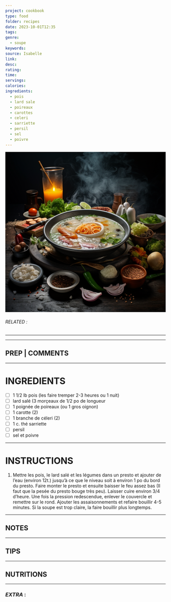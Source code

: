```yaml
---
project: cookbook
type: food
folder: recipes
date: 2023-10-01T12:35
tags: 
genre:
  - soupe
keywords: 
source: Isabelle
link: 
desc: 
rating: 
time: 
servings: 
calories: 
ingredients:
  - pois
  - lard sale
  - poireaux
  - carottes
  - celeri
  - sarriette
  - persil
  - sel
  - poivre
---
```


![IMAGE](_default.png)

###### *RELATED* : 
---


---
## PREP | COMMENTS



---
# INGREDIENTS

- [ ] 1 1/2 lb pois (les faire tremper 2-3 heures ou 1 nuit)
- [ ] lard salé (3 morçeaux de 1/2 po de longueur
- [ ] 1 poignée de poireaux (ou 1 gros oignon)
- [ ] 1 carotte (2)
- [ ] 1 branche de céleri (2)
- [ ] 1 c. thé sarriette
- [ ] persil
- [ ] sel et poivre

---
# INSTRUCTIONS

1. Mettre les pois, le lard salé et les légumes dans un presto et ajouter de l’eau (environ 12t.) jusqu’à ce que le niveau soit à environ 1 po du bord du presto. Faire monter le presto et ensuite baisser le feu assez bas (Il faut que la pesée du presto bouge très peu). Laisser cuire environ 3/4 d’heure. Une fois la pression redescendue, enlever le couvercle et remettre sur le rond. Ajouter les assaisonnements et refaire bouillir 4-5 minutes. Si la soupe est trop claire, la faire bouillir plus longtemps.

---
## NOTES



---
## TIPS



---
## NUTRITIONS



---
### *EXTRA* :



